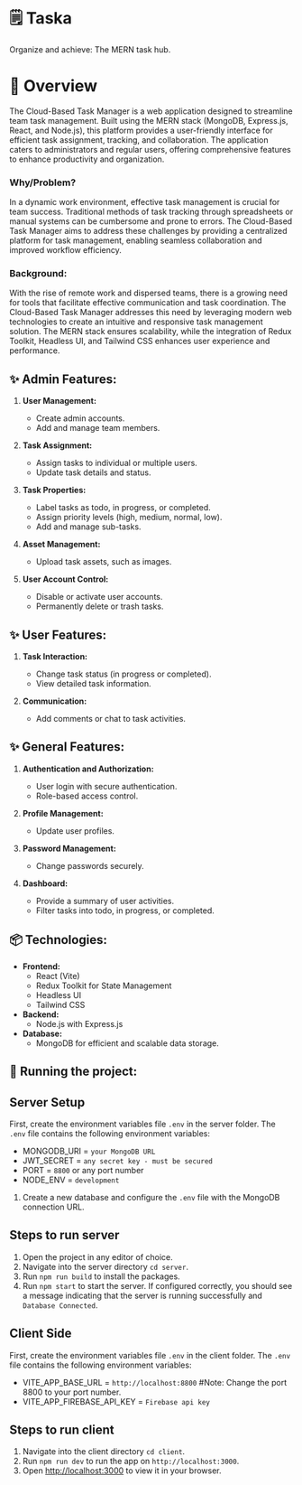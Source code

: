 # 🗒️ Taska
Organize and achieve: The MERN task hub.

# 📝 Overview
The Cloud-Based Task Manager is a web application designed to streamline team task management. Built using the MERN stack (MongoDB, Express.js, React, and Node.js), this platform provides a user-friendly interface for efficient task assignment, tracking, and collaboration. The application caters to administrators and regular users, offering comprehensive features to enhance productivity and organization.

### Why/Problem?
In a dynamic work environment, effective task management is crucial for team success. Traditional methods of task tracking through spreadsheets or manual systems can be cumbersome and prone to errors. The Cloud-Based Task Manager aims to address these challenges by providing a centralized platform for task management, enabling seamless collaboration and improved workflow efficiency.

### **Background**:
With the rise of remote work and dispersed teams, there is a growing need for tools that facilitate effective communication and task coordination. The Cloud-Based Task Manager addresses this need by leveraging modern web technologies to create an intuitive and responsive task management solution. The MERN stack ensures scalability, while the integration of Redux Toolkit, Headless UI, and Tailwind CSS enhances user experience and performance.


### 
## **✨ Admin Features:**
1. **User Management:**
    - Create admin accounts.
    - Add and manage team members.

2. **Task Assignment:**
    - Assign tasks to individual or multiple users.
    - Update task details and status.

3. **Task Properties:**
    - Label tasks as todo, in progress, or completed.
    - Assign priority levels (high, medium, normal, low).
    - Add and manage sub-tasks.

4. **Asset Management:**
    - Upload task assets, such as images.

5. **User Account Control:**
    - Disable or activate user accounts.
    - Permanently delete or trash tasks.

## **✨ User Features:**
1. **Task Interaction:**
    - Change task status (in progress or completed).
    - View detailed task information.

2. **Communication:**
    - Add comments or chat to task activities.

## **✨ General Features:**
1. **Authentication and Authorization:**
    - User login with secure authentication.
    - Role-based access control.

2. **Profile Management:**
    - Update user profiles.

3. **Password Management:**
    - Change passwords securely.

4. **Dashboard:**
    - Provide a summary of user activities.
    - Filter tasks into todo, in progress, or completed.
## **📦 Technologies:**
- **Frontend:**
    - React (Vite)
    - Redux Toolkit for State Management
    - Headless UI
    - Tailwind CSS
- **Backend:**
    - Node.js with Express.js
- **Database:**
    - MongoDB for efficient and scalable data storage.
&nbsp;
## **🚦 Running the project:**
## Server Setup
First, create the environment variables file `.env` in the server folder. The `.env` file contains the following environment variables:
- MONGODB_URI = `your MongoDB URL`
- JWT_SECRET = `any secret key - must be secured`
- PORT = `8800` or any port number
- NODE_ENV = `development`
&nbsp;
1. Create a new database and configure the `.env` file with the MongoDB connection URL. 
## Steps to run server
1. Open the project in any editor of choice.
2. Navigate into the server directory `cd server`.
3. Run `npm run build` to install the packages.
4. Run `npm start` to start the server.
If configured correctly, you should see a message indicating that the server is running successfully and `Database Connected`.
&nbsp;
## Client Side 
First, create the environment variables file `.env` in the client folder. The `.env` file contains the following environment variables:
- VITE_APP_BASE_URL = `http://localhost:8800` #Note: Change the port 8800 to your port number.
- VITE_APP_FIREBASE_API_KEY = `Firebase api key`

## Steps to run client
1. Navigate into the client directory `cd client`.
2. Run `npm run dev` to run the app on `http://localhost:3000`.
4. Open [http://localhost:3000](http://localhost:3000) to view it in your browser.
